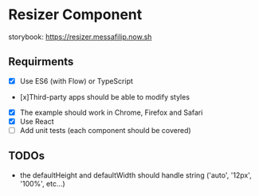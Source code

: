 # Resizer Component

storybook: https://resizer.messafilip.now.sh

## Requirments

- [x] Use ES6 (with Flow) or TypeScript
- [x]Third-party apps should be able to modify styles
- [x] The example should work in Chrome, Firefox and Safari
- [x] Use React
- [ ] Add unit tests (each component should be covered)

## TODOs

- the defaultHeight and defaultWidth should handle string ('auto', '12px', '100%', etc...)
